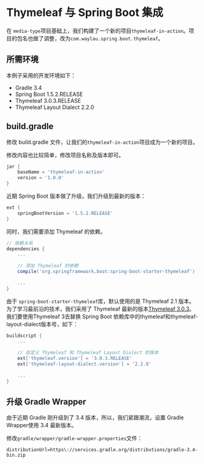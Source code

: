 # Thymeleaf 与 Spring Boot 集成


在 `media-type`项目基础上，我们构建了一个新的项目`thymeleaf-in-action`。项目的包名也做了调整，改为`com.waylau.spring.boot.thymeleaf`。

## 所需环境

本例子采用的开发环境如下：

* Gradle 3.4
* Spring Boot 1.5.2.RELEASE 
* Thymeleaf 3.0.3.RELEASE
* Thymeleaf Layout Dialect 2.2.0


## build.gradle

修改 build.gradle 文件，让我们的`thymeleaf-in-action`项目成为一个新的项目。

修改内容也比较简单，修改项目名称及版本即可。

```groovy
jar {
	baseName = 'thymeleaf-in-action'
	version = '1.0.0'
}
```

近期 Spring Boot 版本做了升级，我们升级到最新的版本：

```groovy
ext {
	springBootVersion = '1.5.2.RELEASE'
}
```
同时，我们需要添加 Thymeleaf 的依赖。

```groovy
// 依赖关系
dependencies {
	...
 
	// 添加 Thymeleaf 的依赖
	compile('org.springframework.boot:spring-boot-starter-thymeleaf')
	
 	...
}
```

	
	
由于 `spring-boot-starter-thymeleaf`库，默认使用的是 Thymeleaf 2.1 版本。为了学习最前沿的技术，我们采用了 Thymeleaf 最新的版本[Thymeleaf 3.0.3](http://www.thymeleaf.org/)。我们要使用Thymeleaf 3去替换 Spring Boot 依赖库中的thymeleaf和thymeleaf-layout-dialect版本号，如下：


```groovy
buildscript {
 	...	
 	
	// 自定义 Thymeleaf 和 Thymeleaf Layout Dialect 的版本
	ext['thymeleaf.version'] = '3.0.3.RELEASE'
	ext['thymeleaf-layout-dialect.version'] = '2.2.0'
	
	...
}
```


## 升级 Gradle Wrapper

由于近期 Gradle 刚升级到了 3.4 版本，所以，我们紧跟潮流，设置 Gradle Wrapper使用 3.4 最新版本。

修改`gradle/wrapper/gradle-wrapper.properties`文件：

```
distributionUrl=https\://services.gradle.org/distributions/gradle-3.4-bin.zip
```
